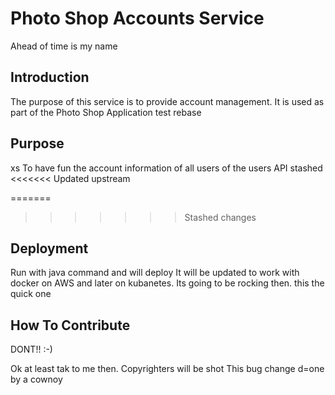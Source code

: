 # Photo Shop Accounts Service

Ahead of time is my name

## Introduction

The purpose of this service is to provide account management.
It is used as part of the Photo Shop Application
test rebase

## Purpose

xs
To have fun the account information of all users of the users API
stashed
<<<<<<< Updated upstream



=======
>>>>>>> Stashed changes

## Deployment

Run with java command and will deploy 
It will be updated to work with docker on AWS and later on kubanetes.
Its going to be rocking then.
this the quick one
## How To Contribute

DONT!! :-)

Ok at least tak to me then.
Copyrighters will be shot
This bug change d=one by a cownoy
